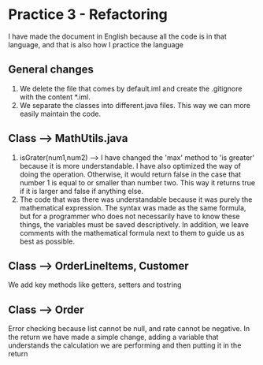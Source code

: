 # Practice 3 - Refactoring

<p>I have made the document in English because all the code is in that language, and that is also how I practice the language</p>

## General changes

1. We delete the file that comes by default.iml and create the .gitignore with the content *.iml.
2. We separate the classes into different.java files. This way we can more easily maintain the code.

## Class --> MathUtils.java

1. isGrater(num1,num2) --> I have changed the 'max' method to 'is greater' because it is more understandable. I have also optimized the way of doing the operation. Otherwise, it would return false in the case that number 1 is equal to or smaller than number two. This way it returns true if it is larger and false if anything else.
2. The code that was there was understandable because it was purely the mathematical expression. The syntax was made as the same formula, but for a programmer who does not necessarily have to know these things, the variables must be saved descriptively. In addition, we leave comments with the mathematical formula next to them to guide us as best as possible.

## Class --> OrderLineItems, Customer
<p>We add key methods like getters, setters and tostring</p>

## Class --> Order

<p>Error checking because list cannot be null, and rate cannot be negative.
In the return we have made a simple change, adding a variable that understands the calculation we are performing and then putting it in the return
</p>

